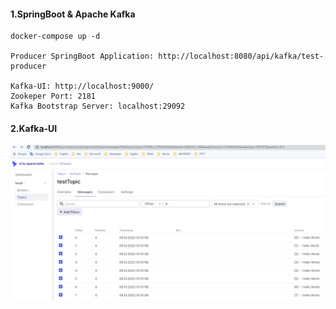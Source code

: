 #### 1.SpringBoot & Apache Kafka
```
docker-compose up -d

Producer SpringBoot Application: http://localhost:8080/api/kafka/test-producer

Kafka-UI: http://localhost:9000/
Zookeper Port: 2181
Kafka Bootstrap Server: localhost:29092
```

#### 2.Kafka-UI
![Screenshot](https://github.com/OzgurAkinci/spring-boot-apache-kafka/blob/main/apache_kafka.png?raw=true)
